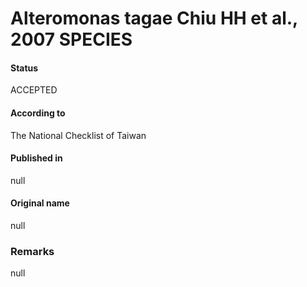# Alteromonas tagae Chiu HH et al., 2007 SPECIES

#### Status
ACCEPTED

#### According to
The National Checklist of Taiwan

#### Published in
null

#### Original name
null

### Remarks
null